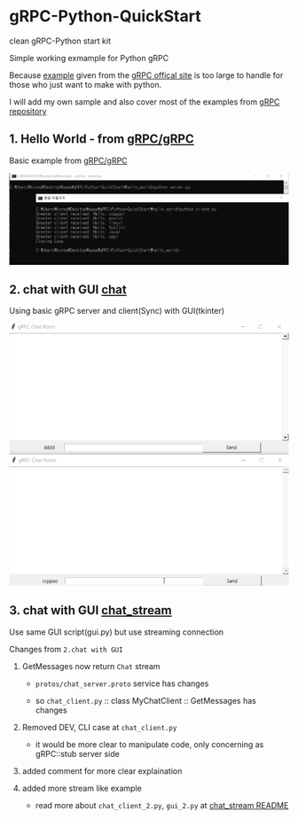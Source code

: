 # gRPC-Python-QuickStart

clean gRPC-Python start kit

Simple working exmample for Python gRPC

Because [example](https://github.com/grpc/grpc) given from the
[gRPC offical site](https://grpc.io/docs/languages/python/quickstart/) is too large to handle for those who just want to make with python.

I will add my own sample and also cover most of the examples from [gRPC repository](https://github.com/grpc/grpc/tree/master/examples/python)

## 1. Hello World - from [gRPC/gRPC](https://github.com/grpc/grpc)

Basic example from [gRPC/gRPC](https://github.com/grpc/grpc)

![hello_world_image](./hello_world/images/preview.PNG)

## 2. chat with GUI [chat](./chat/README.md)

Using basic gRPC server and client(Sync) with GUI(tkinter)

![chat_example_image](./chat/images/gRPC_chat.gif)

## 3. chat with GUI [chat_stream](./chat_stream/README.md)

Use same GUI script(gui.py) but use streaming connection

Changes from `2.chat with GUI`

1. GetMessages now return `Chat` stream

   - `protos/chat_server.proto` service has changes

   - so `chat_client.py` :: class MyChatClient :: GetMessages has changes

2. Removed DEV, CLI case at `chat_client.py`

   - it would be more clear to manipulate code, only concerning as gRPC::stub server side

3. added comment for more clear explaination

4. added more stream like example

   - read more about `chat_client_2.py`, `gui_2.py` at [chat_stream README](./chat_stream/README.md)
